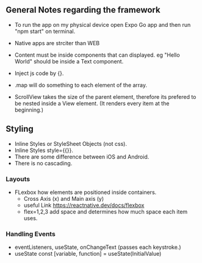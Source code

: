 ## General Notes regarding the framework

- To run the app on my physical device open Expo Go app and then run "npm start" on terminal.

- Native apps are strciter than WEB

- Content must be inside components that can displayed. eg "Hello World" should be inside a Text component.

- Inject js code by {}.

- .map will do something to each element of the array.

- ScrollView takes the size of the parent element, therefore its prefered to be nested inside a View element. (It renders every item at the beginning.)

## Styling

- Inline Styles or StyleSheet Objects (not css).
- Inline Styles style={{}}.
- There are some difference between iOS and Android.
- There is no cascading.

### Layouts

- FLexbox how elements are positioned inside containers.
  - Cross Axis (x) and Main axis (y)
  - useful Link https://reactnative.dev/docs/flexbox
  - flex=1,2,3 add space and determines how much space each item uses.

### Handling Events

- eventListeners, useState, onChangeText (passes each keystroke.)
- useState const [variable, function] = useState(InitialValue)

